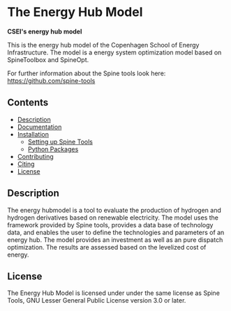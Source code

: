 # The Energy Hub Model

**CSEI's energy hub model**

This is the energy hub model of the Copenhagen School of Energy Infrastructure. The model is a energy system optimization model based on SpineToolbox and SpineOpt. 

For further information about the Spine tools look here: https://github.com/spine-tools

## Contents
* [Description](#Description)
* [Documentation](#documentation)
* [Installation](#installation)
    * [Setting up Spine Tools](#setting-up-spinetools)
    * [Python Packages](#python-packages)
* [Contributing](#contributing)
* [Citing](#citing)
* [License](#License)

## Description

The energy hubmodel is a tool to evaluate the production of hydrogen and hydrogen derivatives based on renewable electricity. The model uses the framework provided by Spine tools, provides a data base of technology data, and enables the user to define the technologies and parameters of an energy hub. The model provides an investment as well as an pure dispatch optimization. The results are assessed based on the levelized cost of energy. 

## License

The Energy Hub Model is licensed under under the same license as Spine Tools, GNU Lesser General Public License version 3.0 or later.
